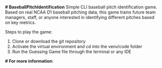 **# BaseballPitchIdentification**
Simple CLI baseball pitch identification game. Based on real NCAA D1 baseball pitching data, this game trains future team managers, staff, or anyone interested in identifying different pitches based on key metrics.

Steps to play the game:

1) Clone or download the git repository
2) Activate the virtual environment and cd into the venv/code folder
3) Run the Guessing Game file through the terminal or any IDE

**# For more information**:


